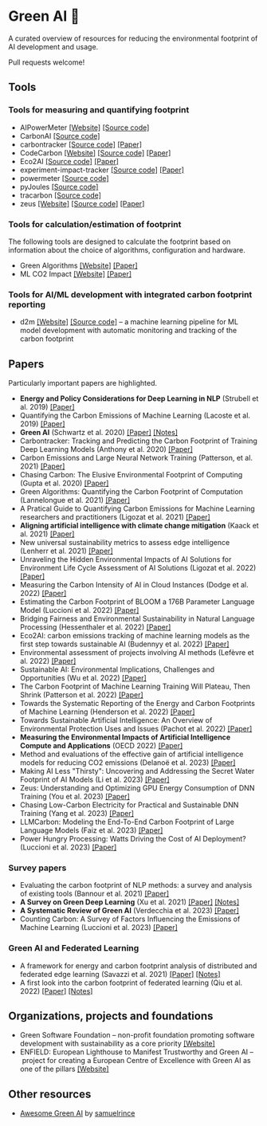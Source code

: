 # Green AI 🌱

A curated overview of resources for reducing the environmental footprint of AI development and usage.

Pull requests welcome!


## Tools

### Tools for measuring and quantifying footprint

- AIPowerMeter [[Website]](https://greenai-uppa.github.io/AIPowerMeter/) [[Source code]](https://github.com/GreenAI-Uppa/AIPowerMeter)
- CarbonAI [[Source code]](https://github.com/Capgemini-Invent-France/CarbonAI)
- carbontracker [[Source code]](https://github.com/lfwa/carbontracker) [[Paper]](https://arxiv.org/pdf/2007.03051.pdf)
- CodeCarbon [[Website]](https://codecarbon.io/) [[Source code]](https://github.com/mlco2/codecarbon) [[Paper]](https://arxiv.org/pdf/1911.08354.pdf)
- Eco2AI [[Source code]](https://github.com/sb-ai-lab/Eco2AI) [[Paper]](https://arxiv.org/pdf/2208.00406.pdf)
- experiment-impact-tracker [[Source code]](https://github.com/Breakend/experiment-impact-tracker) [[Paper]](https://arxiv.org/pdf/2002.05651.pdf)
- powermeter [[Source code]](https://github.com/autoai-incubator/powermeter)
- pyJoules [[Source code]](https://github.com/powerapi-ng/pyJoules)
- tracarbon [[Source code]](https://github.com/fvaleye/tracarbon)
- zeus [[Website]](https://ml.energy/zeus) [[Source code]](https://github.com/ml-energy/zeus) [[Paper]](https://www.usenix.org/system/files/nsdi23-you.pdf)

### Tools for calculation/estimation of footprint

The following tools are designed to calculate the footprint based on information about the choice of algorithms, configuration and hardware.

- Green Algorithms [[Website]](http://calculator.green-algorithms.org/) [[Paper]](https://onlinelibrary.wiley.com/doi/epdf/10.1002/advs.202100707)
- ML CO2 Impact [[Website]](https://mlco2.github.io/impact/) [[Paper]](https://arxiv.org/pdf/1910.09700.pdf)

### Tools for AI/ML development with integrated carbon footprint reporting

- d2m [[Website]](https://sintef-9012.github.io/d2m/) [[Source code]](https://github.com/SINTEF-9012/d2m) – a machine learning pipeline for ML model development with automatic monitoring and tracking of the carbon footprint 
## Papers

Particularly important papers are highlighted.

- **Energy and Policy Considerations for Deep Learning in NLP** (Strubell et al. 2019) [[Paper]](https://arxiv.org/pdf/1906.02243.pdf)
- Quantifying the Carbon Emissions of Machine Learning (Lacoste et al. 2019) [[Paper]](https://arxiv.org/pdf/1910.09700.pdf)
- **Green AI** (Schwartz et al. 2020) [[Paper]](https://cacm.acm.org/magazines/2020/12/248800-green-ai/fulltext) [[Notes]](notes/schwartz2020.md)
- Carbontracker: Tracking and Predicting the Carbon Footprint of Training Deep Learning Models (Anthony et al. 2020) [[Paper]](https://arxiv.org/pdf/2007.03051.pdf)
- Carbon Emissions and Large Neural Network Training (Patterson, et al. 2021) [[Paper]](https://arxiv.org/ftp/arxiv/papers/2104/2104.10350.pdf)
- Chasing Carbon: The Elusive Environmental Footprint of Computing (Gupta et al. 2020) [[Paper]](https://arxiv.org/pdf/2011.02839.pdf)
- Green Algorithms: Quantifying the Carbon Footprint of Computation (Lannelongue et al. 2021) [[Paper]](https://onlinelibrary.wiley.com/doi/10.1002/advs.202100707)
- A Pratical Guide to Quantifying Carbon Emissions for Machine Learning researchers and practitioners (Ligozat et al. 2021) [[Paper]](https://hal.archives-ouvertes.fr/hal-03376391/document)
- **Aligning artificial intelligence with climate change mitigation** (Kaack et al. 2021) [[Paper]](https://hal.archives-ouvertes.fr/hal-03368037/document)
- New universal sustainability metrics to assess edge intelligence (Lenherr et al. 2021) [[Paper]](https://www.sciencedirect.com/science/article/pii/S2210537921000718?via%3Dihub)
- Unraveling the Hidden Environmental Impacts of AI Solutions for Environment Life Cycle Assessment of AI Solutions (Ligozat et al. 2022) [[Paper]](https://arxiv.org/pdf/2110.11822.pdf)
- Measuring the Carbon Intensity of AI in Cloud Instances (Dodge et al. 2022) [[Paper]](https://arxiv.org/pdf/2206.05229.pdf)
- Estimating the Carbon Footprint of BLOOM a 176B Parameter Language Model (Luccioni et al. 2022) [[Paper]](https://arxiv.org/pdf/2211.02001.pdf)
- Bridging Fairness and Environmental Sustainability in Natural Language Processing (Hessenthaler et al. 2022) [[Paper]](https://arxiv.org/pdf/2211.04256.pdf)
- Eco2AI: carbon emissions tracking of machine learning models as the first step towards sustainable AI (Budennyy et al. 2022) [[Paper]](https://arxiv.org/pdf/2208.00406.pdf)
- Environmental assessment of projects involving AI methods (Lefèvre et al. 2022) [[Paper]](https://hal.science/hal-03922093v1/document)
- Sustainable AI: Environmental Implications, Challenges and Opportunities (Wu et al. 2022) [[Paper]](https://arxiv.org/pdf/2111.00364.pdf)
- The Carbon Footprint of Machine Learning Training Will Plateau, Then Shrink (Patterson et al. 2022) [[Paper]](https://arxiv.org/ftp/arxiv/papers/2204/2204.05149.pdf)
- Towards the Systematic Reporting of the Energy and Carbon Footprints of Machine Learning (Henderson et al. 2022) [[Paper]](https://arxiv.org/pdf/2002.05651.pdf)
- Towards Sustainable Artificial Intelligence: An Overview of Environmental Protection Uses and Issues (Pachot et al. 2022) [[Paper]](https://arxiv.org/ftp/arxiv/papers/2212/2212.11738.pdf)
- **Measuring the Environmental Impacts of Artificial Intelligence Compute and Applications** (OECD 2022) [[Paper]](https://www.oecd-ilibrary.org/docserver/7babf571-en.pdf?expires=1701262318&id=id&accname=guest&checksum=FAB39144A63BB5953FF7D56D7C18B147)
- Method and evaluations of the effective gain of artificial intelligence models for reducing CO2 emissions (Delanoë et al. 2023) [[Paper]](https://www.sciencedirect.com/science/article/pii/S030147972300049X)
- Making AI Less "Thirsty": Uncovering and Addressing the Secret Water Footprint of AI Models (Li et al. 2023) [[Paper]](https://arxiv.org/pdf/2304.03271.pdf)
- Zeus: Understanding and Optimizing GPU Energy Consumption of DNN Training (You et al. 2023) [[Paper]](https://www.usenix.org/conference/nsdi23/presentation/you)
- Chasing Low-Carbon Electricity for Practical and Sustainable DNN Training (Yang et al. 2023) [[Paper]](https://www.climatechange.ai/papers/iclr2023/29)
- LLMCarbon: Modeling the End-To-End Carbon Footprint of Large Language Models (Faiz et al. 2023) [[Paper]](https://arxiv.org/pdf/2309.14393.pdf)
- Power Hungry Processing: Watts Driving the Cost of AI Deployment? (Luccioni et al. 2023) [[Paper]](https://arxiv.org/pdf/2311.16863.pdf)

<!-- - How to shrink AI's ballooning carbon footprint (Gibney et al. 2022) [[Paper]]() -->

### Survey papers

- Evaluating the carbon footprint of NLP methods: a survey and analysis of existing tools (Bannour et al. 2021) [[Paper]](https://aclanthology.org/2021.sustainlp-1.2.pdf)
- **A Survey on Green Deep Learning** (Xu et al. 2021) [[Paper]](https://arxiv.org/pdf/2111.05193.pdf) [[Notes]](notes/xu2021.md)
- **A Systematic Review of Green AI** (Verdecchia et al. 2023) [[Paper]](https://arxiv.org/pdf/2301.11047.pdf)
- Counting Carbon: A Survey of Factors Influencing the Emissions of Machine Learning (Luccioni et al. 2023) [[Paper]](https://arxiv.org/pdf/2302.08476v1.pdf)

### Green AI and Federated Learning

- A framework for energy and carbon footprint analysis of distributed and federated edge learning (Savazzi et al. 2021) [[Paper]](https://arxiv.org/pdf/2103.10346.pdf) [[Notes]](notes/savazzi2021.md)
- A first look into the carbon footprint of federated learning (Qiu et al. 2022) [[Paper]](https://arxiv.org/pdf/2102.07627.pdf) [[Notes]](notes/qiu2022.md)

<!-- ### Green AI and Edge Computing -->

<!-- - Energy efficient AI on[Shah 2020: Energy efficient AI on Edge]() -->
<!-- - [Shah 2020: Energy efficient AI on Edge]() -->
<!-- 	- Training AI models results in huge carbon emissions -->
<!-- 	- Our approach for carbon efficient AI -->
<!-- 		- Pruning -->
<!-- 		- Quantization -->
<!-- 	- My thoughts: Ikke så dyp analyse. Kun en presentasjon, ikke ordentlig artikkel. Snakker bare om pruning ig quantization. -->

## Organizations, projects and foundations

- Green Software Foundation – non-profit foundation promoting software development with sustainability as a core priority [[Website]](https://greensoftware.foundation/)
- ENFIELD: European Lighthouse to Manifest Trustworthy and Green AI – project for creating a European Centre of Excellence with Green AI as one of the pillars [[Website]](https://www.enfield-project.eu/)

## Other resources

- [Awesome Green AI](https://github.com/samuelrince/awesome-green-ai/tree/main) by [samuelrince](https://github.com/samuelrince)
